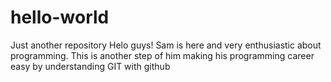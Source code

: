 # hello-world
Just another repository
Helo guys!
Sam is here and very enthusiastic about programming. This is another step of him making his programming career easy by understanding GIT with github
